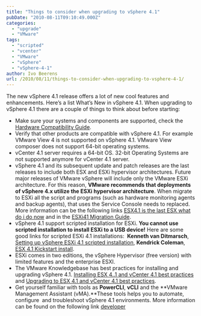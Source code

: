 ```yaml
---
title: "Things to consider when upgrading to vSphere 4.1"
pubDate: "2010-08-11T09:10:49.000Z"
categories: 
  - "upgrade"
  - "VMware"
tags: 
  - "scripted"
  - "vcenter"
  - "VMware"
  - "vSphere"
  - "vSphere-4-1"
author: Ivo Beerens
url: /2010/08/11/things-to-consider-when-upgrading-to-vsphere-4-1/
---
```


The new vSphere 4.1 release offers a lot of new cool features and enhancements. Here’s a list What’s New in vSphere 4.1.  When upgrading to vSphere 4.1 there are a couple of things to think about before starting:
- Make sure your systems and components are supported, check the [Hardware Compatibility Guide](http://www.VMware.com/resources/compatibility/search.php).
- Verify that other products are compatible with vSphere 4.1. For example VMware View 4 is not supported on vSphere 4.1. VMware View composer does not support 64-bit operating systems. 
- vCenter 4.1 server requires a 64-bit OS. 32-bit Operating Systems are not supported anymore for vCenter 4.1 server.
- vSphere 4.1 and its subsequent update and patch releases are the last releases to include both ESX and ESXi hypervisor architectures. Future major releases of VMware vSphere will include only the VMware ESXi architecture. For this reason, **VMware recommends that deployments of vSphere 4.x utilize the ESXi hypervisor architecture**. When migrate to ESXi all the script and programs (such as hardware monitoring agents and backup agents), that uses the Service Console needs to replaced. More information can be the following links [ESX4.1 is the last ESX what do i do now](https://blogs.vmware.com/vSphere/2010/07/esx-41-is-the-last-esx-what-do-i-do-now.html) and in the [ESXi41 Migration Guide](https://www.vmware.com/content/dam/digitalmarketing/vmware/en/pdf/techpaper/vmw-esxi41-migration-guide-white-paper.pdf).
- vSphere 4.1 support scripted installation for ESXi. **You cannot use scripted installation to install ESXi to a USB device!** Here are some good links for scripted ESXi 4.1 installations:  **Kenneth van Ditmarsch**, [Setting up vSphere ESXi 4.1 scripted installation](http://virtualkenneth.com/2010/07/21/setting-up-vSphere-esxi-4-1-scripted-installation/), **Kendrick Coleman**, [ESX 4.1 Kickstart install](http://kendrickcoleman.com/index.php?/Tech-Blog/esxi-41-kickstart-install-wip.html).
- ESXi comes in two editions, the vSphere Hypervisor (free version) with limited features and the enterprise ESXI.
- The VMware Knowledgebase has best practices for installing and upgrading vSphere 4.1. [Installing ESX 4..1 and vCenter 4.1 best practices](https://kb.vmware.com/s/article/1022101) and [Upgrading to ESX 4.1 and vCenter 4.1 best practices](https://kb.vmware.com/s/article/1022104).
- Get yourself familiar with tools as **PowerCLI**, **vCLI** and the **VMware Management Assistant (vMA).**These tools helps you to automate, configure  and troubleshoot vSphere 4.1 environments. More information can be found on the following link [developer](https://developer.vmware.com/home)
